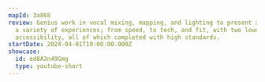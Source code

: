```yaml
---
mapId: 3a868
review: Genius work in vocal mixing, mapping, and lighting to present a map with
  a variety of experiences; from speed, to tech, and fit, with two lowers for
  accessibility, all of which completed with high standards.
startDate: 2024-04-01T19:00:00.000Z
showcase:
  id: ed8A3n49Gmg
  type: youtube-short
---
```

